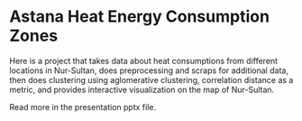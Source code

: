 # Astana Heat Energy Consumption Zones
Here is a project that takes data about heat consumptions from different locations in Nur-Sultan, does preprocessing and scraps for additional data, then does clustering using aglomerative clustering, correlation distance as a metric, and provides interactive visualization on the map of Nur-Sultan.

Read more in the presentation pptx file.
